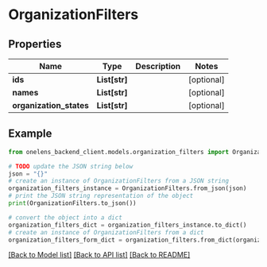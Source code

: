 # OrganizationFilters


## Properties

Name | Type | Description | Notes
------------ | ------------- | ------------- | -------------
**ids** | **List[str]** |  | [optional] 
**names** | **List[str]** |  | [optional] 
**organization_states** | **List[str]** |  | [optional] 

## Example

```python
from onelens_backend_client.models.organization_filters import OrganizationFilters

# TODO update the JSON string below
json = "{}"
# create an instance of OrganizationFilters from a JSON string
organization_filters_instance = OrganizationFilters.from_json(json)
# print the JSON string representation of the object
print(OrganizationFilters.to_json())

# convert the object into a dict
organization_filters_dict = organization_filters_instance.to_dict()
# create an instance of OrganizationFilters from a dict
organization_filters_form_dict = organization_filters.from_dict(organization_filters_dict)
```
[[Back to Model list]](../README.md#documentation-for-models) [[Back to API list]](../README.md#documentation-for-api-endpoints) [[Back to README]](../README.md)


